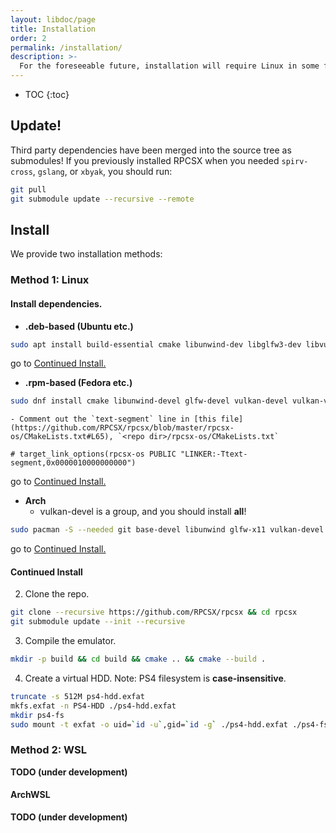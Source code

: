 ```yaml
---
layout: libdoc/page
title: Installation
order: 2
permalink: /installation/
description: >- 
  For the foreseeable future, installation will require Linux in some form.
---
```


- TOC
{:toc}

## Update!
Third party dependencies have been merged into the source tree as submodules! If you previously installed RPCSX when you needed `spirv-cross`, `gslang`, or `xbyak`, you should run:
```sh
git pull
git submodule update --recursive --remote
```

## Install

We provide two installation methods:

### Method 1: Linux

#### Install dependencies.

  - **.deb-based (Ubuntu etc.)**
```sh
sudo apt install build-essential cmake libunwind-dev libglfw3-dev libvulkan-dev vulkan-validationlayers-dev libsox-dev git

```
go to [Continued Install.](/wiki/installation/#continued-install)

  - **.rpm-based (Fedora etc.)**
```sh
sudo dnf install cmake libunwind-devel glfw-devel vulkan-devel vulkan-validation-layers-devel gcc-c++ gcc sox-devel git
```
    - Comment out the `text-segment` line in [this file](https://github.com/RPCSX/rpcsx/blob/master/rpcsx-os/CMakeLists.txt#L65), `<repo dir>/rpcsx-os/CMakeLists.txt`
```
# target_link_options(rpcsx-os PUBLIC "LINKER:-Ttext-segment,0x0000010000000000")
```
go to [Continued Install.](/wiki/installation/#continued-install)

  - **Arch**
    - vulkan-devel is a group, and you should install **all**!
```sh
sudo pacman -S --needed git base-devel libunwind glfw-x11 vulkan-devel
```
go to [Continued Install.](/wiki/installation/#continued-install)

#### Continued Install
2. Clone the repo.
```sh
git clone --recursive https://github.com/RPCSX/rpcsx && cd rpcsx
git submodule update --init --recursive
```

3. Compile the emulator.
```sh
mkdir -p build && cd build && cmake .. && cmake --build .
```

4. Create a virtual HDD.
Note: PS4 filesystem is **case-insensitive**.
```sh
truncate -s 512M ps4-hdd.exfat
mkfs.exfat -n PS4-HDD ./ps4-hdd.exfat
mkdir ps4-fs
sudo mount -t exfat -o uid=`id -u`,gid=`id -g` ./ps4-hdd.exfat ./ps4-fs
```

### Method 2: WSL
**TODO (under development)**
#### ArchWSL
**TODO (under development)**
